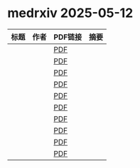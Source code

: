 # medrxiv 2025-05-12

| 标题 | 作者 | PDF链接 |  摘要 |
|------|------|--------|------|
|  |  | [PDF](https://doi.org/10.1101/2024.11.25.24317927) |  |
|  |  | [PDF](https://doi.org/10.1101/2025.04.15.25325899) |  |
|  |  | [PDF](https://doi.org/10.1101/2025.05.09.25327334) |  |
|  |  | [PDF](https://doi.org/10.1101/2025.05.09.25327335) |  |
|  |  | [PDF](https://doi.org/10.1101/2025.05.09.25327300) |  |
|  |  | [PDF](https://doi.org/10.1101/2025.05.09.25327350) |  |
|  |  | [PDF](https://doi.org/10.1101/2025.05.09.25327345) |  |
|  |  | [PDF](https://doi.org/10.1101/2025.05.09.25327343) |  |
|  |  | [PDF](https://doi.org/10.1101/2025.05.09.25327264) |  |
|  |  | [PDF](https://doi.org/10.1101/2025.05.09.25327239) |  |
